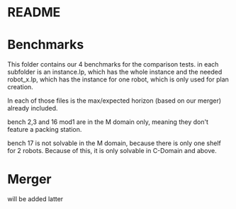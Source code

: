 # README
# Benchmarks

This folder contains our 4 benchmarks for the comparison tests.
in each subfolder is an instance.lp, which has the whole instance and the needed robot_x.lp, which has the instance for one robot, which is only used for plan creation.

In each of those files is the max/expected horizon (based on our merger) already included.

bench 2,3 and 16 mod1 are in the M domain only, meaning they don't feature a packing station.

bench 17 is not solvable in the M domain, because there is only one shelf for 2 robots. Because of this, it is only solvable in C-Domain and above.


# Merger

will be added latter
